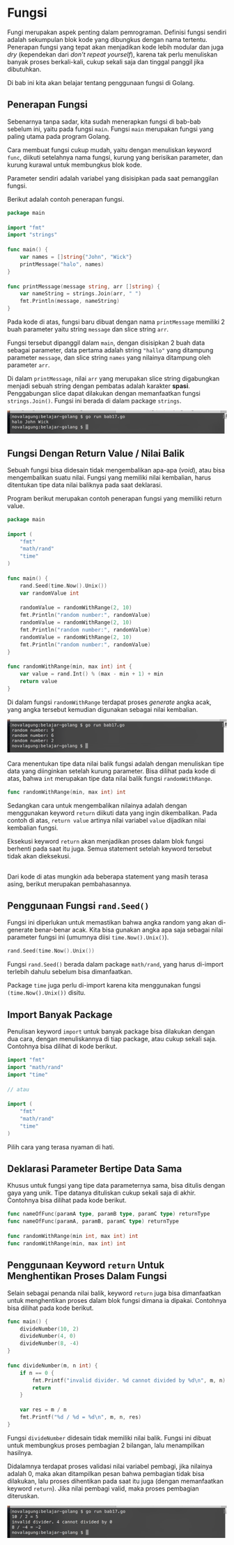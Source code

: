 # Fungsi

Fungi merupakan aspek penting dalam pemrograman. Definisi fungsi sendiri adalah sekumpulan blok kode yang dibungkus dengan nama tertentu. Penerapan fungsi yang tepat akan menjadikan kode lebih modular dan juga *dry* (kependekan dari *don't repeat yourself*), karena tak perlu menuliskan banyak proses berkali-kali, cukup sekali saja dan tinggal panggil jika dibutuhkan.

Di bab ini kita akan belajar tentang penggunaan fungsi di Golang.

## Penerapan Fungsi

Sebenarnya tanpa sadar, kita sudah menerapkan fungsi di bab-bab sebelum ini, yaitu pada fungsi `main`. Fungsi `main` merupakan fungsi yang paling utama pada program Golang.

Cara membuat fungsi cukup mudah, yaitu dengan menuliskan keyword `func`, diikuti setelahnya nama fungsi, kurung yang berisikan parameter, dan kurung kurawal untuk membungkus blok kode.

Parameter sendiri adalah variabel yang disisipkan pada saat pemanggilan fungsi.

Berikut adalah contoh penerapan fungsi.

```go
package main

import "fmt"
import "strings"

func main() {
    var names = []string{"John", "Wick"}
    printMessage("halo", names)
}

func printMessage(message string, arr []string) {
    var nameString = strings.Join(arr, " ")
    fmt.Println(message, nameString)
}
```

Pada kode di atas, fungsi baru dibuat dengan nama `printMessage` memiliki 2 buah parameter yaitu string `message` dan slice string `arr`.

Fungsi tersebut dipanggil dalam `main`, dengan disisipkan 2 buah data sebagai parameter, data pertama adalah string `"hallo"` yang ditampung parameter `message`, dan slice string `names` yang nilainya ditampung oleh parameter `arr`.

Di dalam `printMessage`, nilai `arr` yang merupakan slice string digabungkan menjadi sebuah string dengan pembatas adalah karakter **spasi**. Penggabungan slice dapat dilakukan dengan memanfaatkan fungsi `strings.Join()`. Fungsi ini berada di dalam package `strings`.

![Contoh penggunaan fungsi](images/17_1_function.png)

## Fungsi Dengan Return Value / Nilai Balik

Sebuah fungsi bisa didesain tidak mengembalikan apa-apa (*void*), atau bisa mengembalikan suatu nilai. Fungsi yang memiliki nilai kembalian, harus ditentukan tipe data nilai baliknya pada saat deklarasi.

Program berikut merupakan contoh penerapan fungsi yang memiliki return value.

```go
package main

import (
    "fmt"
    "math/rand"
    "time"
)

func main() {
    rand.Seed(time.Now().Unix())
    var randomValue int

    randomValue = randomWithRange(2, 10)
    fmt.Println("random number:", randomValue)
    randomValue = randomWithRange(2, 10)
    fmt.Println("random number:", randomValue)
    randomValue = randomWithRange(2, 10)
    fmt.Println("random number:", randomValue)
}

func randomWithRange(min, max int) int {
    var value = rand.Int() % (max - min + 1) + min
    return value
}

```

Di dalam fungsi `randomWithRange` terdapat proses *generate* angka acak, yang angka tersebut kemudian digunakan sebagai nilai kembalian.

![Fungsi dengan nilai balik](images/17_2_function_return_type.png)

Cara menentukan tipe data nilai balik fungsi adalah dengan menuliskan tipe data yang diinginkan setelah kurung parameter. Bisa dilihat pada kode di atas, bahwa `int` merupakan tipe data nilai balik fungsi `randomWithRange`.

```go
func randomWithRange(min, max int) int
```

Sedangkan cara untuk mengembalikan nilainya adalah dengan menggunakan keyword `return` diikuti data yang ingin dikembalikan. Pada contoh di atas, `return value` artinya nilai variabel `value` dijadikan nilai kembalian fungsi.

Eksekusi keyword `return` akan menjadikan proses dalam blok fungsi berhenti pada saat itu juga. Semua statement setelah keyword tersebut tidak akan dieksekusi.

## 

Dari kode di atas mungkin ada beberapa statement yang masih terasa asing, berikut merupakan pembahasannya.

## Penggunaan Fungsi `rand.Seed()`

Fungsi ini diperlukan untuk memastikan bahwa angka random yang akan di-generate benar-benar acak. Kita bisa gunakan angka apa saja sebagai nilai parameter fungsi ini (umumnya diisi `time.Now().Unix()`).

```go
rand.Seed(time.Now().Unix())
```

Fungsi `rand.Seed()` berada dalam package `math/rand`, yang harus di-import terlebih dahulu sebelum bisa dimanfaatkan.

Package `time` juga perlu di-import karena kita menggunakan fungsi `(time.Now().Unix())` disitu.

## Import Banyak Package

Penulisan keyword `import` untuk banyak package bisa dilakukan dengan dua cara, dengan menuliskannya di tiap package, atau cukup sekali saja. Contohnya bisa dilihat di kode berikut.

```go
import "fmt"
import "math/rand"
import "time"

// atau

import (
    "fmt"
    "math/rand"
    "time"
)
```

Pilih cara yang terasa nyaman di hati.

## Deklarasi Parameter Bertipe Data Sama

Khusus untuk fungsi yang tipe data parameternya sama, bisa ditulis dengan gaya yang unik. Tipe datanya dituliskan cukup sekali saja di akhir. Contohnya bisa dilihat pada kode berikut.

```go
func nameOfFunc(paramA type, paramB type, paramC type) returnType
func nameOfFunc(paramA, paramB, paramC type) returnType

func randomWithRange(min int, max int) int
func randomWithRange(min, max int) int
```

## Penggunaan Keyword `return` Untuk Menghentikan Proses Dalam Fungsi

Selain sebagai penanda nilai balik, keyword `return` juga bisa dimanfaatkan untuk menghentikan proses dalam blok fungsi dimana ia dipakai. Contohnya bisa dilihat pada kode berikut.

```go
func main() {
    divideNumber(10, 2)
    divideNumber(4, 0)
    divideNumber(8, -4)
}

func divideNumber(m, n int) {
    if n == 0 {
        fmt.Printf("invalid divider. %d cannot divided by %d\n", m, n)
        return
    }

    var res = m / n
    fmt.Printf("%d / %d = %d\n", m, n, res)
}
```

Fungsi `divideNumber` didesain tidak memiliki nilai balik. Fungsi ini dibuat untuk membungkus proses pembagian 2 bilangan, lalu menampilkan hasilnya.

Didalamnya terdapat proses validasi nilai variabel pembagi, jika nilainya adalah 0, maka akan ditampilkan pesan bahwa pembagian tidak bisa dilakukan, lalu proses dihentikan pada saat itu juga (dengan memanfaatkan keyword `return`). Jika nilai pembagi valid, maka proses pembagian diteruskan.

![Keyword return menjadikan proses dalam fungsi berhenti](images/17_3_function_return_as_break.png)
